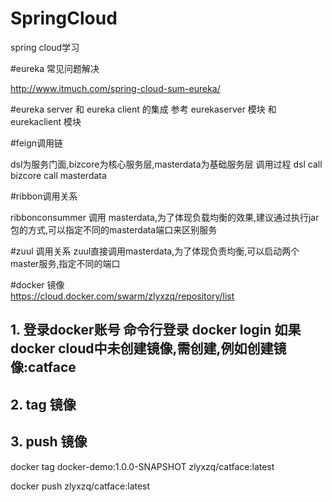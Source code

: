 # SpringCloud
spring cloud学习

#eureka 常见问题解决

http://www.itmuch.com/spring-cloud-sum-eureka/

#eureka server 和 eureka client 的集成
参考 eurekaserver 模块 和 eurekaclient 模块

#feign调用链

dsl为服务门面,bizcore为核心服务层,masterdata为基础服务层
调用过程 dsl call bizcore  call masterdata

#ribbon调用关系

ribbonconsummer 调用 masterdata,为了体现负载均衡的效果,建议通过执行jar包的方式,可以指定不同的masterdata端口来区别服务

#zuul 调用关系
zuul直接调用masterdata,为了体现负责均衡,可以启动两个master服务,指定不同的端口

#docker 镜像  
https://cloud.docker.com/swarm/zlyxzq/repository/list
## 1. 登录docker账号 命令行登录  docker login 如果docker cloud中未创建镜像,需创建,例如创建镜像:catface
## 2. tag 镜像
## 3. push 镜像
docker tag docker-demo:1.0.0-SNAPSHOT zlyxzq/catface:latest

docker push zlyxzq/catface:latest